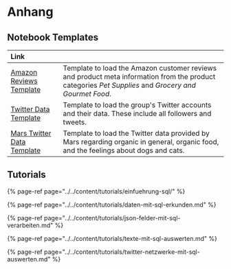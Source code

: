 # Anhang

## Notebook Templates

| Link |  |
| :--- | :--- |
| [Amazon Reviews Template](https://winf-hsos.github.io/databricks-notebooks/big-data-analytics/Amazon%20Reviews%20Template.html) | Template to load the Amazon customer reviews  and product meta information from the product categories _Pet Supplies_ and _Grocery and Gourmet Food_. |
| [Twitter Data Template](https://winf-hsos.github.io/databricks-notebooks/big-data-analytics/Twitter%20Data%20Template.html) | Template to load the group's Twitter accounts and their data. These include all followers and tweets. |
| [Mars Twitter Data Template](https://winf-hsos.github.io/databricks-notebooks/big-data-analytics/Mars%20Twitter%20Data%20Template.html) | Template to load the Twitter data provided by Mars regarding organic in general, organic food, and the feelings about dogs and cats. |

## Tutorials

{% page-ref page="../../content/tutorials/einfuehrung-sql/" %}

{% page-ref page="../../content/tutorials/daten-mit-sql-erkunden.md" %}

{% page-ref page="../../content/tutorials/json-felder-mit-sql-verarbeiten.md" %}

{% page-ref page="../../content/tutorials/texte-mit-sql-auswerten.md" %}

{% page-ref page="../../content/tutorials/twitter-netzwerke-mit-sql-auswerten.md" %}

